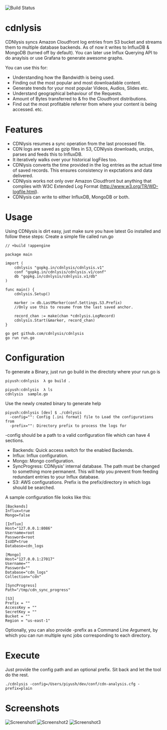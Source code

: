 ![Build Status](https://travis-ci.org/cdnlysis/cdnlysis.svg?branch=dev)

cdnlysis
========

CDNlysis syncs Amazon Cloudfront log entries from S3 bucket and streams them to multiple database backends. As of now it writes to InfluxDB & MongoDB (turned off by default).
You can later use Influx Querying API to do anaylsis or use Grafana to generate awesome graphs.

You can use this for:
* Understanding how the Bandwidth is being used.
* Finding out the most popular and most downloadable content.
* Generate trends for your most popular Videos, Audios, Slides etc.
* Understand geographical behaviour of the Requests.
* Amount of Bytes transferred to & fro the Cloudfront distributions.
* Find out the most profitable referrer from where your content is being accessed.
etc.

# Features
* CDNlysis resumes a sync operation from the last processed file.
* CDN logs are saved as gzip files in S3, CDNlysis downloads, unzips, parses and feeds this to InfluxDB.
* It iteratively walks over your historical logFiles too.
* CDNlysis converts the time provided in the log entries as the actual time of saved records. This ensures consistency in expctations and data delivered.
* CDNlysis works not only over Amazon Cloudfront but anything that complies with W3C Extended Log Format (http://www.w3.org/TR/WD-logfile.html).
* CDNlysis can write to either InfluxDB, MongoDB or both.

# Usage
Using CDNlysis is dirt easy, just make sure you have latest Go installed and follow these steps:
Create a simple file called run.go
```
// +build !appengine

package main

import (
	cdnlysis "gopkg.in/cdnlysis/cdnlysis.v1"
	conf "gopkg.in/cdnlysis/cdnlysis.v1/conf"
	db "gopkg.in/cdnlysis/cdnlysis.v1/db"
)

func main() {
	cdnlysis.Setup()
	
	marker := db.LastMarker(conf.Settings.S3.Prefix)
	//Only use this to resume from the last saved anchor.
	
	record_chan := make(chan *cdnlysis.LogRecord)
	cdnlysis.Start(&marker, record_chan)
}
```

```
go get github.com/cdnlysis/cdnlysis
go run run.go
```

# Configuration

To generate a Binary, just run go build in the directoty where your run.go is

```
piyush:cdnlysis  λ go build .

piyush:cdnlysis  λ ls
cdnlysis  sample.go
```

Use the newly created binary to generate help

```
piyush:cdnlysis [dev] $ ./cdnlysis
  -config="": Config [.ini format] file to Load the configurations from
  -prefix="": Directory prefix to process the logs for
```

-config should be a path to a valid configuration file which can have 4 sections.
 * Backends: Quick access switch for the enabled Backends.
 * Influx: Influx configuration.
 * Mongo: Mongo configuration.
 * SyncProgress: CDNlysis' internal database. The path must be changed to something more permanent. This will help you prevent from feeding redundant entries to your Influx database.
 * S3: AWS configurations. Prefix is the prefix/directory in which logs should be searched.

A sample configuration file looks like this:

```
[Backends]
Influx=true
Mongo=false

[Influx]
Host="127.0.0.1:8086"
Username=root
Password=root
IsUDP=true
Database=cdn_logs

[Mongo]
Host="127.0.0.1:27017"
Username=""
Password=""
Database="cdn_logs"
Collection="cdn"

[SyncProgress]
Path="/tmp/cdn_sync_progress"

[S3]
Prefix = ""
AccessKey = ""
SecretKey = ""
Bucket = ""
Region = "us-east-1"
```

Optionally, you can also provide -prefix as a Command Line Argument, by which you can run multiple sync jobs corresponding to each directory.

# Execute
Just provide the config path and an optional prefix. Sit back and let the tool do the rest.

```
./cdnlysis -config=/Users/piyush/dev/conf/cdn-analysis.cfg -prefix=plain
```

# Screenshots
![Screenshot1](https://cloud.githubusercontent.com/assets/580782/4833122/f1baa26a-5fa1-11e4-919e-261f46cec2b0.png)
![Screenshot2](https://cloud.githubusercontent.com/assets/580782/4833123/f1bb5002-5fa1-11e4-910c-35a4845843e0.png)
![Screenshot3](https://cloud.githubusercontent.com/assets/580782/4833124/f1eff384-5fa1-11e4-99a3-b35876566ccd.png)
